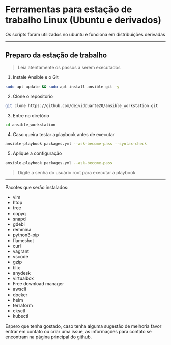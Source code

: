 # Ferramentas para estação de trabalho Linux (Ubuntu e derivados)

Os scripts foram utilizados no ubuntu e funciona em distribuições derivadas
___

## Preparo da estação de trabalho

> Leia atentamente os passos a serem executados

1. Instale Ansible e o Git
```bash
sudo apt update && sudo apt install ansible git -y
```
2. Clone o repositorio
```bash
git clone https://github.com/deividduarte20/ansible_workstation.git
```
3. Entre no diretório
```bash
cd ansible_workstation 
```
4. Caso queira testar a playbook antes de executar
```bash
ansible-playbook packages.yml --ask-become-pass --syntax-check 
```

5. Aplique a configuração
```bash
ansible-playbook packages.yml --ask-become-pass
```

>Digite a senha do usuário root para executar a playbook
___

Pacotes que serão instalados:
- vim
- htop
- tree
- copyq
- snapd
- gdebi
- remmina
- python3-pip
- flameshot
- curl
- vagrant
- vscode
- gzip
- tilix
- anydesk
- virtualbox
- Free download manager
- awscli
- docker
- helm
- terraform
- eksctl
- kubectl

Espero que tenha gostado, caso tenha alguma sugestão de melhoria favor entrar em contato ou criar uma issue, as informações para contato se encontram na página principal do github.

